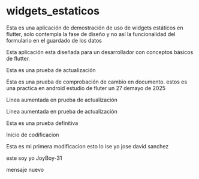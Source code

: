 # widgets_estaticos
Esta es una aplicación de demostración de uso de widgets estáticos en flutter, solo contempla la fase de diseño y no así la funcionalidad del formulario en el guardado de los datos

Esta aplicación esta diseñada para un desarrollador con conceptos básicos de flutter.

Esta es una prueba de actualización

Esta es una prueba de comprobación de cambio en documento.
estos es una practica en android estudio de fluter un 27 demayo de 2025

Linea aumentada en prueba de actualización 

Linea aumentada en prueba de actualización 

Esta es una prueba definitiva

Inicio de codificacion

Esta es mi primera modificacion
esto lo ise yo jose david sanchez

este soy yo JoyBoy-31

mensaje nuevo